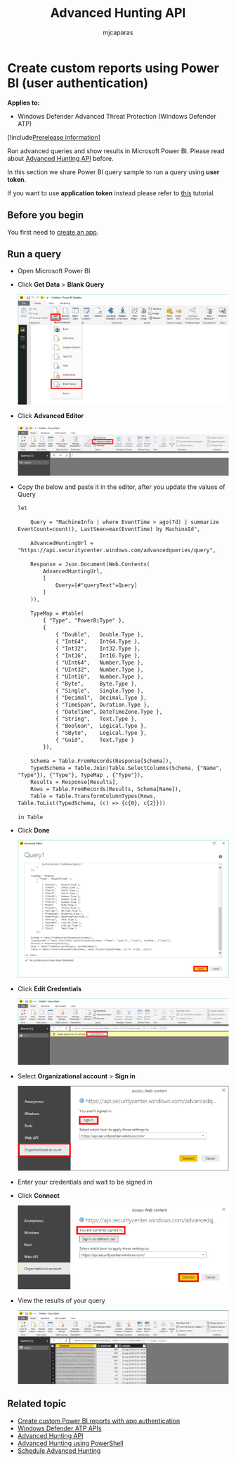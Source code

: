 ﻿---
title: Advanced Hunting API
description: Use this API to run advanced queries
keywords: apis, supported apis, advanced hunting, query
search.product: eADQiWindows 10XVcnh
ms.prod: w10
ms.mktglfcycl: deploy
ms.sitesec: library
ms.pagetype: security
ms.author: macapara
author: mjcaparas
ms.localizationpriority: medium
ms.date: 30/07/2018
---

# Create custom reports using Power BI (user authentication)
**Applies to:**
- Windows Defender Advanced Threat Protection (Windows Defender ATP)

[!include[Prerelease information](prerelease.md)]


Run advanced queries and show results in Microsoft Power BI. Please read about [Advanced Hunting API](run-advanced-query-api.md) before.

In this section we share Power BI query sample to run a query using **user token**.

If you want to use **application token** instead please refer to [this](run-advanced-query-sample-power-bi-app-token.md) tutorial.

## Before you begin
You first need to [create an app](exposed-apis-create-app-nativeapp.md).

## Run a query

- Open Microsoft Power BI

- Click **Get Data** > **Blank Query**

    ![Image of create blank query](images/power-bi-create-blank-query.png)

- Click **Advanced Editor**

    ![Image of open advanced editor](images/power-bi-open-advanced-editor.png)

- Copy the below and paste it in the editor, after you update the values of Query

	```
	let 

		Query = "MachineInfo | where EventTime > ago(7d) | summarize EventCount=count(), LastSeen=max(EventTime) by MachineId",
    
		AdvancedHuntingUrl = "https://api.securitycenter.windows.com/advancedqueries/query",
    
		Response = Json.Document(Web.Contents(
			AdvancedHuntingUrl, 
			[
				Query=[#"queryText"=Query]
			]
		)),

		TypeMap = #table(
			{ "Type", "PowerBiType" },
			{
				{ "Double",   Double.Type },
				{ "Int64",    Int64.Type },
				{ "Int32",    Int32.Type },
				{ "Int16",    Int16.Type },
				{ "UInt64",   Number.Type },
				{ "UInt32",   Number.Type },
				{ "UInt16",   Number.Type },
				{ "Byte",     Byte.Type },
				{ "Single",   Single.Type },
				{ "Decimal",  Decimal.Type },
				{ "TimeSpan", Duration.Type },
				{ "DateTime", DateTimeZone.Type },
				{ "String",   Text.Type },
				{ "Boolean",  Logical.Type },
				{ "SByte",    Logical.Type },
				{ "Guid",     Text.Type }
			}),

		Schema = Table.FromRecords(Response[Schema]),
		TypedSchema = Table.Join(Table.SelectColumns(Schema, {"Name", "Type"}), {"Type"}, TypeMap , {"Type"}),
		Results = Response[Results],
		Rows = Table.FromRecords(Results, Schema[Name]),
		Table = Table.TransformColumnTypes(Rows, Table.ToList(TypedSchema, (c) => {c{0}, c{2}}))
        
	in Table

	```

- Click **Done**

    ![Image of create advanced query](images/power-bi-create-advanced-query.png)

- Click **Edit Credentials**

    ![Image of edit credentials](images/power-bi-edit-credentials.png)

- Select **Organizational account** > **Sign in**

    ![Image of set credentials](images/power-bi-set-credentials-organizational.png)

- Enter your credentials and wait to be signed in

- Click **Connect**

    ![Image of set credentials](images/power-bi-set-credentials-organizational-cont.png)

- View the results of your query

    ![Image of query results](images/power-bi-query-results.png)

## Related topic
- [Create custom Power BI reports with app authentication](run-advanced-query-sample-power-bi-app-token.md)
- [Windows Defender ATP APIs](apis-intro.md)
- [Advanced Hunting API](run-advanced-query-api.md)
- [Advanced Hunting using PowerShell](run-advanced-query-sample-powershell.md)
- [Schedule Advanced Hunting](run-advanced-query-sample-ms-flow.md)
